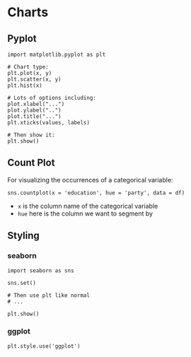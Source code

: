 # Charts

## Pyplot

```
import matplotlib.pyplot as plt

# Chart type:
plt.plot(x, y)
plt.scatter(x, y)
plt.hist(x)

# Lots of options including:
plot.xlabel("...")
plot.ylabel("..")
plot.title("...")
plt.xticks(values, labels)

# Then show it:
plt.show()
```

## Count Plot

For visualizing the occurrences of a categorical variable:

```
sns.countplot(x = 'education', hue = 'party', data = df)
```

* `x` is the column name of the categorical variable
* `hue` here is the column we want to segment by

## Styling

### seaborn

```
import seaborn as sns

sns.set()

# Then use plt like normal
# ...

plt.show()
```

### ggplot

```
plt.style.use('ggplot')
```
